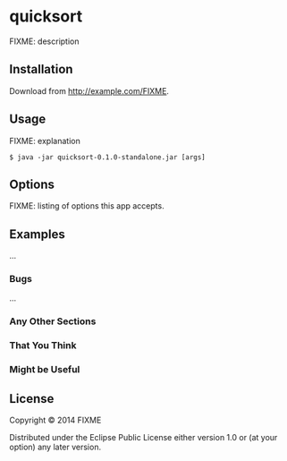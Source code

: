 # quicksort

FIXME: description

## Installation

Download from http://example.com/FIXME.

## Usage

FIXME: explanation

    $ java -jar quicksort-0.1.0-standalone.jar [args]

## Options

FIXME: listing of options this app accepts.

## Examples

...

### Bugs

...

### Any Other Sections
### That You Think
### Might be Useful

## License

Copyright © 2014 FIXME

Distributed under the Eclipse Public License either version 1.0 or (at
your option) any later version.
